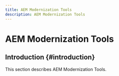 ```yaml
---
title: AEM Modernization Tools
description: AEM Modernization Tools 
---
```


# AEM Modernization Tools

## Introduction {#introduction}

This section describes AEM Modernization Tools.
